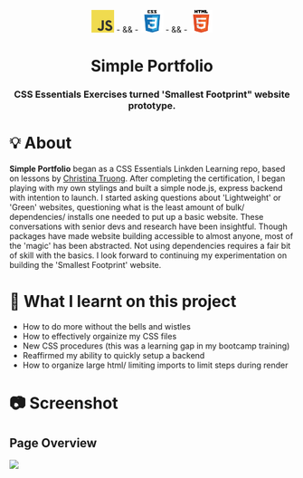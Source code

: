 <!-- TITLE -->
<div align="center">
<p>
  <img src="https://raw.githubusercontent.com/github/explore/80688e429a7d4ef2fca1e82350fe8e3517d3494d/topics/javascript/javascript.png" height="40" width="40"> - && - <img src="https://raw.githubusercontent.com/github/explore/80688e429a7d4ef2fca1e82350fe8e3517d3494d/topics/css/css.png" height="40" width="40"> - && - <img src="https://raw.githubusercontent.com/github/explore/80688e429a7d4ef2fca1e82350fe8e3517d3494d/topics/html/html.png" height="40" width="40">
</p>

<h1>Simple Portfolio</h1>
<h3>CSS Essentials Exercises turned 'Smallest Footprint" website prototype.</h3>
</div>


# 💡 About

<b>Simple Portfolio</b> began as a CSS Essentials Linkden Learning repo, based on lessons by <a href="https://www.linkedin.com/learning/instructors/christina-truong">Christina Truong</a>. After completing the certification, I began playing with my own stylings and built a simple node.js, express backend with intention to launch. I started asking questions about 'Lightweight' or 'Green' websites, questioning what is the least amount of bulk/ dependencies/ installs one needed to put up a basic website. These conversations with senior devs and research have been insightful. Though packages have made website building accessible to almost anyone, most of the 'magic' has been abstracted. Not using dependencies requires a fair bit of skill with the basics. I look forward to continuing my experimentation on building the 'Smallest Footprint' website.

# 🌟 What I learnt on this project
- How to do more without the bells and wistles
- How to effectively orgainize my CSS files
- New CSS procedures (this was a learning gap in my bootcamp training)
- Reaffirmed my ability to quickly setup a backend
- How to organize large html/ limiting imports to limit steps during render

# 📷  Screenshot

## Page Overview


![](https://github.com/MrinalN/css-html-portfolio/blob/master/Ex_Files_CSS_EssT/css-portfolio/public/images/css-portfolio.gif)
